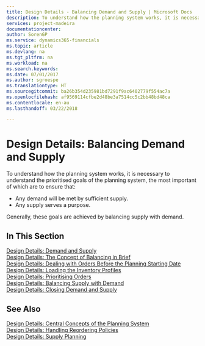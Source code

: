 ```yaml
---
title: Design Details - Balancing Demand and Supply | Microsoft Docs
description: To understand how the planning system works, it is necessary to understand the prioritised goals of the planning system, the most important of which are to ensure that any demand will be met by sufficient supply and any supply serves a purpose.
services: project-madeira
documentationcenter: 
author: SorenGP
ms.service: dynamics365-financials
ms.topic: article
ms.devlang: na
ms.tgt_pltfrm: na
ms.workload: na
ms.search.keywords: 
ms.date: 07/01/2017
ms.author: sgroespe
ms.translationtype: HT
ms.sourcegitcommit: ba26b354d235981bd7291f9ac6402779f554ac7a
ms.openlocfilehash: af9569114cfbe2d48be3a7514cc5c2bb48bd48ca
ms.contentlocale: en-au
ms.lasthandoff: 03/22/2018

---
```

# <a name="design-details-balancing-demand-and-supply"></a>Design Details: Balancing Demand and Supply
To understand how the planning system works, it is necessary to understand the prioritised goals of the planning system, the most important of which are to ensure that:  

- Any demand will be met by sufficient supply.  
- Any supply serves a purpose.  

 Generally, these goals are achieved by balancing supply with demand.  

## <a name="in-this-section"></a>In This Section  
[Design Details: Demand and Supply](design-details-demand-and-supply.md)  
[Design Details: The Concept of Balancing in Brief](design-details-the-concept-of-balancing-in-brief.md)  
[Design Details: Dealing with Orders Before the Planning Starting Date](design-details-dealing-with-orders-before-the-planning-starting-date.md)  
[Design Details: Loading the Inventory Profiles](design-details-loading-the-inventory-profiles.md)  
[Design Details: Prioritising Orders](design-details-prioritizing-orders.md)  
[Design Details: Balancing Supply with Demand](design-details-balancing-supply-with-demand.md)  
[Design Details: Closing Demand and Supply](design-details-closing-demand-and-supply.md)  

## <a name="see-also"></a>See Also  
 [Design Details: Central Concepts of the Planning System](design-details-central-concepts-of-the-planning-system.md)   
 [Design Details: Handling Reordering Policies](design-details-handling-reordering-policies.md)   
 [Design Details: Supply Planning](design-details-supply-planning.md)

